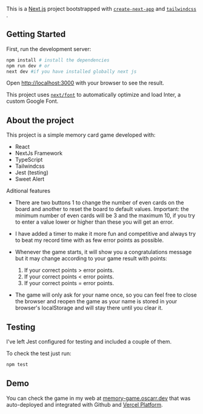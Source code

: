 This is a [Next.js](https://nextjs.org/) project bootstrapped with [`create-next-app`](https://github.com/vercel/next.js/tree/canary/packages/create-next-app) and [`tailwindcss`](https://tailwindcss.com/docs/text-color) .

## Getting Started

First, run the development server:

```bash
npm install # install the dependencies
npm run dev # or
next dev #if you have installed globally next js
```

Open [http://localhost:3000](http://localhost:3000) with your browser to see the result.

This project uses [`next/font`](https://nextjs.org/docs/basic-features/font-optimization) to automatically optimize and load Inter, a custom Google Font.

## About the project

This project is a simple memory card game developed with:
* React
* NextJs Framework
* TypeScript
* Tailwindcss
* Jest (testing)
* Sweet Alert

Aditional features

* There are two buttons 1 to change the number of even cards on the board and another to reset the board to default values.
Important: the minimum number of even cards will be 3 and the maximum 10, if you try to enter a value lower or higher than these you will get an error.

* I have added a timer to make it more fun and competitive and always try to beat my record time with as few error points as possible.
* Whenever the game starts, it will show you a congratulations message but it may change according to your game result with points:
    1. If your correct points > error points.
    2. If your correct points < error points.
    3. If your correct points = error points.
* The game will only ask for your name once, so you can feel free to close the browser and reopen the game as your name is stored in your browser's localStorage and will stay there until you clear it.

## Testing

I've left Jest configured for testing and included a couple of them.

To check the test just run:

```bash
npm test
```


## Demo

You can check the game in my web at [memory-game.oscarr.dev](https://memory-game.oscarr.dev) that was auto-deployed and integrated with Github and [Vercel Platform](https://vercel.com/new?utm_medium=default-template&filter=next.js&utm_source=create-next-app&utm_campaign=create-next-app-readme).
